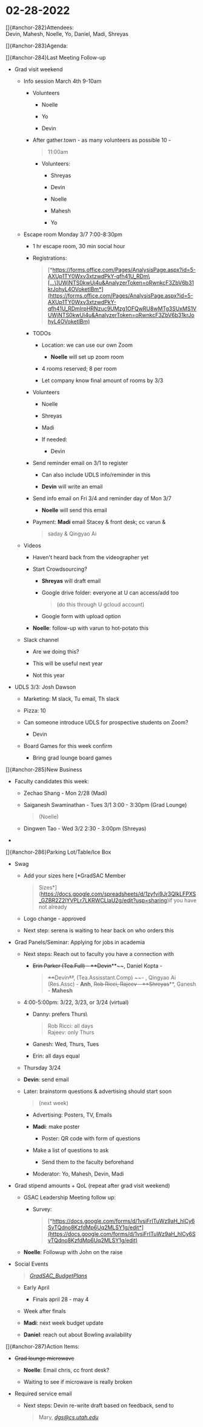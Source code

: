 # 02-28-2022

[]{#anchor-282}Attendees:\
Devin, Mahesh, Noelle, Yo, Daniel, Madi, Shreyas

[]{#anchor-283}Agenda:

[]{#anchor-284}Last Meeting Follow-up

-   Grad visit weekend

    -   Info session March 4th 9-10am

        -   Volunteers

            -   Noelle

            -   Yo

            -   Devin

        -   After gather.town - as many volunteers as possible 10 -
            > 11:00am

            -   Volunteers:

                -   Shreyas

                -   Devin

                -   Noelle

                -   Mahesh

                -   Yo

    -   Escape room Monday 3/7 7:00-8:30pm

        -   1 hr escape room, 30 min social hour

        -   Registrations:
            > [*https://forms.office.com/Pages/AnalysisPage.aspx?id=5-AXUp1TY0Wxv3xtzwdPkY-qfh41U_RDm\[...\]UWjNTS0kwUi4u&AnalyzerToken=oRwnkcF3ZbV6b31krJohyL4OVoketIBm*](https://forms.office.com/Pages/AnalysisPage.aspx?id=5-AXUp1TY0Wxv3xtzwdPkY-qfh41U_RDmIrpHRNzuc9UMzg1OFQwRU8wMTg3SUxMS1VUWjNTS0kwUi4u&AnalyzerToken=oRwnkcF3ZbV6b31krJohyL4OVoketIBm)

        -   TODOs

            -   Location: we can use our own Zoom

                -   **Noelle** will set up zoom room

            -   4 rooms reserved; 8 per room

            -   Let company know final amount of rooms by 3/3

        -   Volunteers

            -   Noelle

            -   Shreyas

            -   Madi

            -   If needed:

                -   Devin

        -   Send reminder email on 3/1 to register

            -   Can also include UDLS info/reminder in this

            -   **Devin** will write an email

        -   Send info email on Fri 3/4 and reminder day of Mon 3/7

            -   **Noelle** will send this email

        -   Payment: **Madi** email Stacey & front desk; cc varun &
            > saday & Qingyao Ai

    -   Videos

        -   Haven't heard back from the videographer yet

        -   Start Crowdsourcing?

            -   **Shreyas** will draft email

            -   Google drive folder: everyone at U can access/add too
                > (do this through U gcloud account)

            -   Google form with upload option

        -   **Noelle**: follow-up with varun to hot-potato this

    -   Slack channel

        -   Are we doing this?

        -   This will be useful next year

        -   Not this year

-   UDLS 3/3: Josh Dawson

    -   Marketing: M slack, Tu email, Th slack

    -   Pizza: 10

    -   Can someone introduce UDLS for prospective students on Zoom?

        -   Devin

    -   Board Games for this week confirm

        -   Bring grad lounge board games

[]{#anchor-285}New Business

-   Faculty candidates this week:

    -   Zechao Shang - Mon 2/28 (Madi)

    -   Saiganesh Swaminathan - Tues 3/1 3:00 - 3:30pm (Grad Lounge)
        > (Noelle)

    -   Dingwen Tao - Wed 3/2 2:30 - 3:00pm (Shreyas)

-   

[]{#anchor-286}Parking Lot/Table/Ice Box

-   Swag

    -   Add your sizes here [*GradSAC Member
        > Sizes*](https://docs.google.com/spreadsheets/d/1zyfvi9Jr3QIkLFPXS_GZBR2Z2lYVPLr7LKRWCLlaU2g/edit?usp=sharing)if
        > you have not already

    -   Logo change - approved

    -   Next step: serena is waiting to hear back on who orders this

-   Grad Panels/Seminar: Applying for jobs in academia

    -   Next steps: Reach out to faculty you have a connection with

        -   ~~Erin Parker (Tea.Full) - ~~**~~Devin~~**~~, Daniel Kopta -
            > ~~**~~Devin~~**~~, (Tea.Assisstant.Comp) ~~- , Qingyao Ai
            > (Res.Assc) - **Anh**, ~~Rob Ricci, Rajeev -
            > ~~**~~Shreyas~~**, Ganesh - **Mahesh**

    -   4:00-5:00pm: 3/22, 3/23, or 3/24 (virtual)

        -   Danny: prefers Thurs\
            > Rob Ricci: all days\
            > Rajeev: only Thurs

        -   Ganesh: Wed, Thurs, Tues

        -   Erin: all days equal

    -   Thursday 3/24

    -   **Devin**: send email

    -   Later: brainstorm questions & advertising should start soon
        > (next week)

        -   Advertising: Posters, TV, Emails

        -   **Madi**: make poster

            -   Poster: QR code with form of questions

        -   Make a list of questions to ask

            -   Send them to the faculty beforehand

        -   Moderator: Yo, Mahesh, Devin, Madi

-   Grad stipend amounts + QoL (repeat after grad visit weekend)

    -   GSAC Leadership Meeting follow up:

        -   Survey:
            > [*https://docs.google.com/forms/d/1vsiFrITuWz9aH_hlCy6SvTQdno8KzfdMp6Uq2MLSY1g/edit*](https://docs.google.com/forms/d/1vsiFrITuWz9aH_hlCy6SvTQdno8KzfdMp6Uq2MLSY1g/edit)

    -   **Noelle**: Followup with John on the raise

-   Social Events
    > [*GradSAC_BudgetPlans*](https://docs.google.com/document/d/1FAp6m1hJWnT0SDhUoqv-07SfQRuApVWttrVMFyW96u0/edit?usp=sharing)

    -   Early April

        -   Finals april 28 - may 4

    -   Week after finals

    -   **Madi**: next week budget update

    -   **Daniel**: reach out about Bowling availability

[]{#anchor-287}Action Items:

-   ~~Grad lounge microwave~~

    -   **Noelle**: Email chris, cc front desk?

    -   Waiting to see if microwave is really broken

-   Required service email

    -   Next steps: Devin re-write draft based on feedback, send to
        > Mary, [*dgs@cs.utah.edu*](mailto:dgs@cs.utah.edu)

